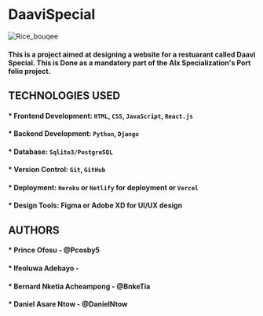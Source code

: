 # DaaviSpecial
![Rice_bouqee](https://i0.wp.com/chefsavvy.com/wp-content/uploads/vegetable-fried-rice-in-bowl.jpg?resize=665%2C855&ssl=1)

#### This is a project aimed at designing a website for a restuarant called Daavi Special. This is Done as a mandatory part of the Alx Specialization's Port    folio project.

## TECHNOLOGIES USED

#### * Frontend Development: `HTML`, `CSS`, `JavaScript`, `React.js`
#### * Backend Development: `Python`, `Django`
#### * Database: `Sqlite3/PostgreSQL`
#### * Version Control: `Git`, `GitHub`
#### * Deployment: `Heroku` or `Netlify` for deployment or `Vercel`
#### * Design Tools: Figma or Adobe XD for UI/UX design


## AUTHORS
#### * Prince Ofosu - @Pcosby5
#### * Ifeoluwa Adebayo - 
#### * Bernard Nketia Acheampong - @BnkeTia
#### * Daniel Asare Ntow - @DanielNtow
